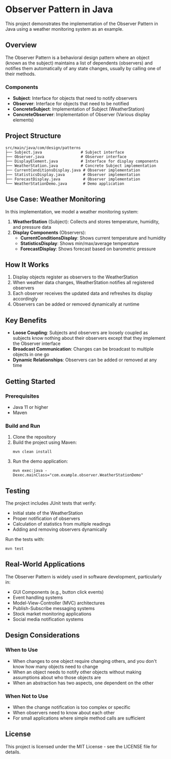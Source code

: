 # Observer Pattern in Java

This project demonstrates the implementation of the Observer Pattern in Java using a weather monitoring system as an example.

## Overview

The Observer Pattern is a behavioral design pattern where an object (known as the subject) maintains a list of dependents (observers) and notifies them automatically of any state changes, usually by calling one of their methods.

### Components

- **Subject**: Interface for objects that need to notify observers
- **Observer**: Interface for objects that need to be notified
- **ConcreteSubject**: Implementation of Subject (WeatherStation)
- **ConcreteObserver**: Implementation of Observer (Various display elements)

## Project Structure

```
src/main/java/com/design/patterns
├── Subject.java                 # Subject interface
├── Observer.java                # Observer interface
├── DisplayElement.java          # Interface for display components
├── WeatherStation.java          # Concrete Subject implementation
├── CurrentConditionsDisplay.java # Observer implementation
├── StatisticsDisplay.java        # Observer implementation
├── ForecastDisplay.java          # Observer implementation
└── WeatherStationDemo.java       # Demo application
```

## Use Case: Weather Monitoring

In this implementation, we model a weather monitoring system:

1. **WeatherStation** (Subject): Collects and stores temperature, humidity, and pressure data
2. **Display Components** (Observers):
   - **CurrentConditionsDisplay**: Shows current temperature and humidity
   - **StatisticsDisplay**: Shows min/max/average temperature
   - **ForecastDisplay**: Shows forecast based on barometric pressure

## How It Works

1. Display objects register as observers to the WeatherStation
2. When weather data changes, WeatherStation notifies all registered observers
3. Each observer receives the updated data and refreshes its display accordingly
4. Observers can be added or removed dynamically at runtime

## Key Benefits

- **Loose Coupling**: Subjects and observers are loosely coupled as subjects know nothing about their observers except that they implement the Observer interface
- **Broadcast Communication**: Changes can be broadcast to multiple objects in one go
- **Dynamic Relationships**: Observers can be added or removed at any time

## Getting Started

### Prerequisites

- Java 11 or higher
- Maven

### Build and Run

1. Clone the repository
2. Build the project using Maven:
   ```
   mvn clean install
   ```
3. Run the demo application:
   ```
   mvn exec:java -Dexec.mainClass="com.example.observer.WeatherStationDemo"
   ```

## Testing

The project includes JUnit tests that verify:
- Initial state of the WeatherStation
- Proper notification of observers
- Calculation of statistics from multiple readings
- Adding and removing observers dynamically

Run the tests with:
```
mvn test
```

## Real-World Applications

The Observer Pattern is widely used in software development, particularly in:

- GUI Components (e.g., button click events)
- Event handling systems
- Model-View-Controller (MVC) architectures
- Publish-Subscribe messaging systems
- Stock market monitoring applications
- Social media notification systems

## Design Considerations

### When to Use

- When changes to one object require changing others, and you don't know how many objects need to change
- When an object needs to notify other objects without making assumptions about who those objects are
- When an abstraction has two aspects, one dependent on the other

### When Not to Use

- When the change notification is too complex or specific
- When observers need to know about each other
- For small applications where simple method calls are sufficient

## License

This project is licensed under the MIT License - see the LICENSE file for details.